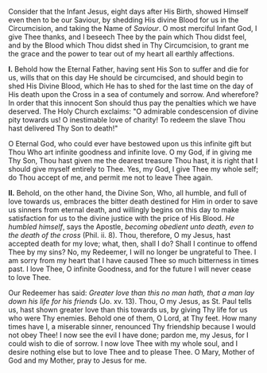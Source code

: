 
Consider that the Infant Jesus, eight days after His Birth, showed Himself even then to be our Saviour, by shedding His divine Blood for us in the Circumcision, and taking the Name of *Saviour*. O most merciful Infant God, I give Thee thanks, and I beseech Thee by the pain which Thou didst feel, and by the Blood which Thou didst shed in Thy Circumcision, to grant me the grace and the power to tear out of my heart all earthly affections.

**I\.** Behold how the Eternal Father, having sent His Son to suffer and die for us, wills that on this day He should be circumcised, and should begin to shed His Divine Blood, which He has to shed for the last time on the day of His death upon the Cross in a sea of contumely and sorrow. And wherefore? In order that this innocent Son should thus pay the penalties which we have deserved. The Holy Church exclaims: \"O admirable condescension of divine pity towards us! O inestimable love of charity! To redeem the slave Thou hast delivered Thy Son to death!\"

O Eternal God, who could ever have bestowed upon us this infinite gift but Thou Who art infinite goodness and infinite love. O my God, if in giving me Thy Son, Thou hast given me the dearest treasure Thou hast, it is right that I should give myself entirely to Thee. Yes, my God, I give Thee my whole self; do Thou accept of me, and permit me not to leave Thee again.

**II\.** Behold, on the other hand, the Divine Son, Who, all humble, and full of love towards us, embraces the bitter death destined for Him in order to save us sinners from eternal death, and willingly begins on this day to make satisfaction for us to the divine justice with the price of His Blood. *He humbled himself*, says the Apostle, *becoming obedient unto death, even to the death of the cross* (Phil. ii. 8). Thou, therefore, O my Jesus, hast accepted death for my love; what, then, shall I do? Shall I continue to offend Thee by my sins? No, my Redeemer, I will no longer be ungrateful to Thee. I am sorry from my heart that I have caused Thee so much bitterness in times past. I love Thee, O infinite Goodness, and for the future I will never cease to love Thee.

Our Redeemer has said: *Greater love than this no man hath, that a man lay down his life for his friends* (Jo. xv. 13). Thou, O my Jesus, as St. Paul tells us, hast shown greater love than this towards us, by giving Thy life for us who were Thy enemies. Behold one of them, O Lord, at Thy feet. How many times have I, a miserable sinner, renounced Thy friendship because I would not obey Thee! I now see the evil I have done; pardon me, my Jesus, for I could wish to die of sorrow. I now love Thee with my whole soul, and I desire nothing else but to love Thee and to please Thee. O Mary, Mother of God and my Mother, pray to Jesus for me.

